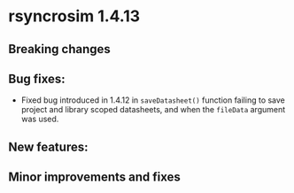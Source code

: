 # rsyncrosim 1.4.13

## Breaking changes



## Bug fixes:

* Fixed bug introduced in 1.4.12 in `saveDatasheet()` function failing to save project and library scoped datasheets, and when the `fileData` argument was used.

## New features:


## Minor improvements and fixes